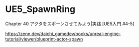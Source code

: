 # UE5_SpawnRing
Chapter 40 アクタをスポーンさせてみよう|実践 [UE5入門 #4-5]

https://zenn.dev/daichi_gamedev/books/unreal-engine-tutorial/viewer/blueprint-actor-spawn
